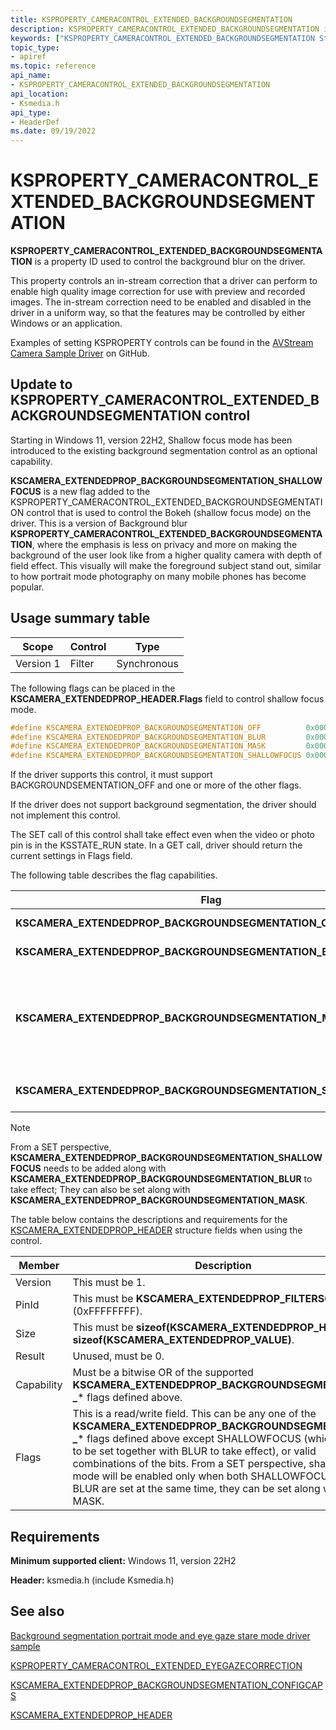 ```yaml
---
title: KSPROPERTY_CAMERACONTROL_EXTENDED_BACKGROUNDSEGMENTATION
description: KSPROPERTY_CAMERACONTROL_EXTENDED_BACKGROUNDSEGMENTATION is a property ID used to control the background blur on the driver.
keywords: ["KSPROPERTY_CAMERACONTROL_EXTENDED_BACKGROUNDSEGMENTATION Streaming Media Devices"]
topic_type:
- apiref
ms.topic: reference
api_name:
- KSPROPERTY_CAMERACONTROL_EXTENDED_BACKGROUNDSEGMENTATION
api_location:
- Ksmedia.h
api_type:
- HeaderDef
ms.date: 09/19/2022
---
```


# KSPROPERTY_CAMERACONTROL_EXTENDED_BACKGROUNDSEGMENTATION

**KSPROPERTY_CAMERACONTROL_EXTENDED_BACKGROUNDSEGMENTATION** is a property ID used to control the background blur on the driver.

This property controls an in-stream correction that a driver can perform to enable high quality image correction for use with preview and recorded images. The in-stream correction need to be enabled and disabled in the driver in a uniform way, so that the features may be controlled by either Windows or an application.

Examples of setting KSPROPERTY controls can be found in the [AVStream Camera Sample Driver](https://github.com/Microsoft/Windows-driver-samples/tree/main/avstream/avscamera) on GitHub.

## Update to KSPROPERTY_CAMERACONTROL_EXTENDED_BACKGROUNDSEGMENTATION control

Starting in Windows 11, version 22H2, Shallow focus mode has been introduced to the existing background segmentation control as an optional capability.

 **KSCAMERA_EXTENDEDPROP_BACKGROUNDSEGMENTATION_SHALLOWFOCUS** is a new flag added to the KSPROPERTY_CAMERACONTROL_EXTENDED_BACKGROUNDSEGMENTATION control that is used to control the Bokeh (shallow focus mode) on the driver. This is a version of Background blur **KSPROPERTY_CAMERACONTROL_EXTENDED_BACKGROUNDSEGMENTATION**, where the emphasis is less on privacy and more on making the background of the user look like from a higher quality camera with depth of field effect. This visually will make the foreground subject stand out, similar to how portrait mode photography on many mobile phones has become popular.

## Usage summary table

| Scope | Control | Type |
|--|--|--|
| Version 1 | Filter | Synchronous |

The following flags can be placed in the **KSCAMERA_EXTENDEDPROP_HEADER.Flags** field to control shallow focus mode.

```cpp
#define KSCAMERA_EXTENDEDPROP_BACKGROUNDSEGMENTATION_OFF          0x0000000000000000
#define KSCAMERA_EXTENDEDPROP_BACKGROUNDSEGMENTATION_BLUR         0x0000000000000001
#define KSCAMERA_EXTENDEDPROP_BACKGROUNDSEGMENTATION_MASK         0x0000000000000002
#define KSCAMERA_EXTENDEDPROP_BACKGROUNDSEGMENTATION_SHALLOWFOCUS 0x0000000000000004
```

If the driver supports this control, it must support BACKGROUNDSEMENTATION_OFF and one or more of the other flags.

If the driver does not support background segmentation, the driver should not implement this control.

The SET call of this control shall take effect even when the video or photo pin is in the KSSTATE_RUN state. In a GET call, driver should return the current settings in Flags field.

The following table describes the flag capabilities.

| Flag | Description |
|--|--|
| **KSCAMERA_EXTENDEDPROP_BACKGROUNDSEGMENTATION_OFF** | This is a mandatory capability. When specified, the background segmentation is disabled in the driver. This is the default value. |
| **KSCAMERA_EXTENDEDPROP_BACKGROUNDSEGMENTATION_BLUR** | This is an optional capability. When specified, background blur is enabled in the driver and applies to frame if possible. |
| **KSCAMERA_EXTENDEDPROP_BACKGROUNDSEGMENTATION_MASK** | This is an optional capability. When specified, background mask metadata production is enabled in the driver (if possible given the MediaType used as expressed via the set of KSPROPERTY_CAMERACONTROL_EXTENDED_ BACKGROUNDSEGMENTATION_CONFIGCAPS returned in the *Size* field of the KSCAMERA_EXTENDEDPROP_HEADER). Note that this can be supported not only for color cameras but also depth and IR cameras. |
| **KSCAMERA_EXTENDEDPROP_BACKGROUNDSEGMENTATION_SHALLOWFOCUS** | This is an optional capability. When specified together with KSCAMERA_EXTENDEDPROP_BACKGROUNDSEGMENTATION_BLUR , the shallow focus is enabled in the driver. |

> [!NOTE]
> From a SET perspective, **KSCAMERA_EXTENDEDPROP_BACKGROUNDSEGMENTATION_SHALLOWFOCUS** needs to be added along with **KSCAMERA_EXTENDEDPROP_BACKGROUNDSEGMENTATION_BLUR** to take effect;  They can also be set along with **KSCAMERA_EXTENDEDPROP_BACKGROUNDSEGMENTATION_MASK**.

The table below contains the descriptions and requirements for the [KSCAMERA_EXTENDEDPROP_HEADER](/windows-hardware/drivers/ddi/content/ksmedia/ns-ksmedia-tagkscamera_extendedprop_header) structure fields when using the control.

| Member | Description |
|--|--|
| Version | This must be 1. |
| PinId | This must be **KSCAMERA_EXTENDEDPROP_FILTERSCOPE** (0xFFFFFFFF). |
| Size | This must be **sizeof(KSCAMERA_EXTENDEDPROP_HEADER) + sizeof(KSCAMERA_EXTENDEDPROP_VALUE)**. |
| Result | Unused, must be 0. |
| Capability | Must be a bitwise OR of the supported **KSCAMERA_EXTENDEDPROP_BACKGROUNDSEGMENTATION _*** flags defined above. |
| Flags | This is a read/write field. This can be any one of the **KSCAMERA_EXTENDEDPROP_BACKGROUNDSEGMENTATION _*** flags defined above except SHALLOWFOCUS (which needs to be set together with BLUR to take effect), or valid combinations of the bits. From a SET perspective, shallow focus mode will be enabled only when both SHALLOWFOCUS and BLUR are set at the same time, they can be set along with MASK.|

## Requirements

**Minimum supported client:** Windows 11, version 22H2

**Header:** ksmedia.h (include Ksmedia.h)

## See also

[Background segmentation portrait mode and eye gaze stare mode driver sample](background-segmentation-portrait-mode-eye-gaze-stare-mode-driver-sample.md)

[KSPROPERTY_CAMERACONTROL_EXTENDED_EYEGAZECORRECTION](ksproperty-cameracontrol-extended-eyegazecorrection.md)

[KSCAMERA_EXTENDEDPROP_BACKGROUNDSEGMENTATION_CONFIGCAPS](/windows-hardware/drivers/ddi/ksmedia/ns-ksmedia-kscamera_extendedprop_backgroundsegmentation_configcaps)

[KSCAMERA_EXTENDEDPROP_HEADER](/windows-hardware/drivers/ddi/ksmedia/ns-ksmedia-tagkscamera_extendedprop_header)
